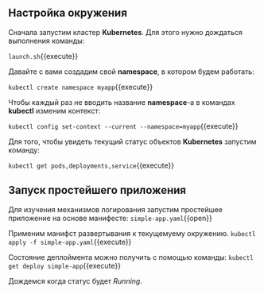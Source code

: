 ## Настройка окружения
Сначала запустим кластер **Kubernetes**. Для этого нужно дождаться выполнения команды:

`launch.sh`{{execute}}

Давайте с вами создадим свой **namespace**, в котором будем работать:

`kubectl create namespace myapp`{{execute}}

Чтобы каждый раз не вводить название **namespace**-а в командах **kubectl** изменим контекст:

`kubectl config set-context --current --namespace=myapp`{{execute}}

Для того, чтобы увидеть текущий статус объектов **Kubernetes** запустим команду:

`kubectl get pods,deployments,service`{{execute}}

## Запуск простейшего приложения
Для изучения механизмов логирования запустим простейшее приложение на основе манифесте:
`simple-app.yaml`{{open}}

Применим манифст развертывания к текущемуему окружению.
`kubectl apply -f simple-app.yaml`{{execute}}

Состояние деплоймента можно получить с помощью команды:
`kubectl get deploy simple-app`{{execute}}

Дождемся когда статус будет *Running*.